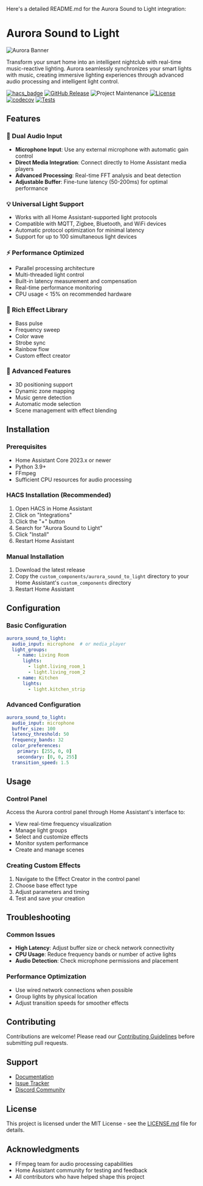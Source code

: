 Here's a detailed README.md for the Aurora Sound to Light integration:
# Aurora Sound to Light

![Aurora Banner](assets/aurora-banner.png)

Transform your smart home into an intelligent nightclub with real-time music-reactive lighting. Aurora seamlessly synchronizes your smart lights with music, creating immersive lighting experiences through advanced audio processing and intelligent light control.

[![hacs_badge](https://img.shields.io/badge/HACS-Default-orange.svg)](https://github.com/hacs/integration)
[![GitHub Release][releases-shield]][releases]
![Project Maintenance][maintenance-shield]
[![License][license-shield]](LICENSE.md)
[![codecov](https://codecov.io/gh/OWNER/aurora-sound-to-light/branch/main/graph/badge.svg)](https://codecov.io/gh/OWNER/aurora-sound-to-light)
[![Tests](https://github.com/OWNER/aurora-sound-to-light/workflows/Test%20Suite/badge.svg)](https://github.com/OWNER/aurora-sound-to-light/actions?query=workflow%3A%22Test+Suite%22)

## Features

### 🎵 Dual Audio Input
- **Microphone Input**: Use any external microphone with automatic gain control
- **Direct Media Integration**: Connect directly to Home Assistant media players
- **Advanced Processing**: Real-time FFT analysis and beat detection
- **Adjustable Buffer**: Fine-tune latency (50-200ms) for optimal performance

### 💡 Universal Light Support
- Works with all Home Assistant-supported light protocols
- Compatible with MQTT, Zigbee, Bluetooth, and WiFi devices
- Automatic protocol optimization for minimal latency
- Support for up to 100 simultaneous light devices

### ⚡ Performance Optimized
- Parallel processing architecture
- Multi-threaded light control
- Built-in latency measurement and compensation
- Real-time performance monitoring
- CPU usage < 15% on recommended hardware

### 🎨 Rich Effect Library
- Bass pulse
- Frequency sweep
- Color wave
- Strobe sync
- Rainbow flow
- Custom effect creator

### 🎯 Advanced Features
- 3D positioning support
- Dynamic zone mapping
- Music genre detection
- Automatic mode selection
- Scene management with effect blending

## Installation

### Prerequisites
- Home Assistant Core 2023.x or newer
- Python 3.9+
- FFmpeg
- Sufficient CPU resources for audio processing

### HACS Installation (Recommended)
1. Open HACS in Home Assistant
2. Click on "Integrations"
3. Click the "+" button
4. Search for "Aurora Sound to Light"
5. Click "Install"
6. Restart Home Assistant

### Manual Installation
1. Download the latest release
2. Copy the `custom_components/aurora_sound_to_light` directory to your Home Assistant's `custom_components` directory
3. Restart Home Assistant

## Configuration

### Basic Configuration
```yaml
aurora_sound_to_light:
  audio_input: microphone  # or media_player
  light_groups:
    - name: Living Room
      lights:
        - light.living_room_1
        - light.living_room_2
    - name: Kitchen
      lights:
        - light.kitchen_strip
```

### Advanced Configuration
```yaml
aurora_sound_to_light:
  audio_input: microphone
  buffer_size: 100
  latency_threshold: 50
  frequency_bands: 32
  color_preferences:
    primary: [255, 0, 0]
    secondary: [0, 0, 255]
  transition_speed: 1.5
```

## Usage

### Control Panel
Access the Aurora control panel through Home Assistant's interface to:
- View real-time frequency visualization
- Manage light groups
- Select and customize effects
- Monitor system performance
- Create and manage scenes

### Creating Custom Effects
1. Navigate to the Effect Creator in the control panel
2. Choose base effect type
3. Adjust parameters and timing
4. Test and save your creation

## Troubleshooting

### Common Issues
- **High Latency**: Adjust buffer size or check network connectivity
- **CPU Usage**: Reduce frequency bands or number of active lights
- **Audio Detection**: Check microphone permissions and placement

### Performance Optimization
- Use wired network connections when possible
- Group lights by physical location
- Adjust transition speeds for smoother effects

## Contributing
Contributions are welcome! Please read our [Contributing Guidelines](CONTRIBUTING.md) before submitting pull requests.

## Support
- [Documentation](https://github.com/yourusername/aurora-sound-to-light/wiki)
- [Issue Tracker](https://github.com/yourusername/aurora-sound-to-light/issues)
- [Discord Community](https://discord.gg/yourdiscord)

## License
This project is licensed under the MIT License - see the [LICENSE.md](LICENSE.md) file for details.

## Acknowledgments
- FFmpeg team for audio processing capabilities
- Home Assistant community for testing and feedback
- All contributors who have helped shape this project

[releases-shield]: https://img.shields.io/github/release/yourusername/aurora-sound-to-light.svg
[releases]: https://github.com/yourusername/aurora-sound-to-light/releases
[maintenance-shield]: https://img.shields.io/maintenance/yes/2024.svg
[license-shield]: https://img.shields.io/github/license/yourusername/aurora-sound-to-light.svg
